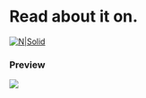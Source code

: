 # Read about it on.

[![N|Solid](https://miro.medium.com/max/8978/1*s986xIGqhfsN8U--09_AdA.png)](https://supersami.medium.com/wooshop-wordpress-wocommerce-based-app-built-with-react-native-graphql-ios-and-android-84ac03f0db02)

### Preview

[![](http://img.youtube.com/vi/AetKVF9vV5M/0.jpg)](http://www.youtube.com/watch?v=AetKVF9vV5M 'Wooshop ')
